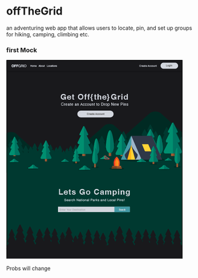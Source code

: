 # offTheGrid
an adventuring web app that allows users to locate, pin, and set up groups for hiking, camping, climbing etc.

### first Mock

![](example.png)

Probs will change  